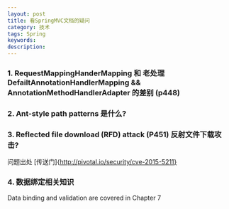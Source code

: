 ```yaml
---
layout: post
title: 看SpringMVC文档的疑问
category: 技术
tags: Spring
keywords:
description:
---
```


### 1. RequestMappingHanderMapping 和 老处理 DefailtAnnotationHandlerMapping && AnnotationMethodHandlerAdapter 的差别 (p448)


### 2. Ant-style path patterns 是什么?

### 3. Reflected file download (RFD) attack (P451) 反射文件下载攻击?
问题出处 [传送门]{http://pivotal.io/security/cve-2015-5211}

### 4. 数据绑定相关知识

Data binding and validation are covered in Chapter 7
